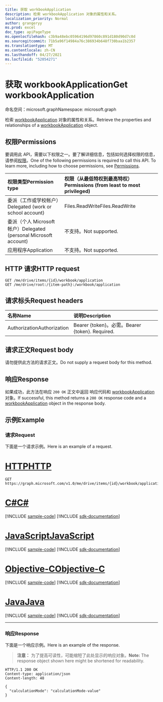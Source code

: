 ```yaml
---
title: 获取 workbookApplication
description: 检索 workbookApplication 对象的属性和关系。
localization_priority: Normal
author: grangeryy
ms.prod: excel
doc_type: apiPageType
ms.openlocfilehash: c3b9a48ebc05964196d97860c891d180d90d7c0d
ms.sourcegitcommit: 71b5a96f14984a76c386934b648f730baa1b2357
ms.translationtype: MT
ms.contentlocale: zh-CN
ms.lasthandoff: 04/27/2021
ms.locfileid: "52054271"
---
```

# <a name="get-workbookapplication"></a><span data-ttu-id="bae43-103">获取 workbookApplication</span><span class="sxs-lookup"><span data-stu-id="bae43-103">Get workbookApplication</span></span>

<span data-ttu-id="bae43-104">命名空间：microsoft.graph</span><span class="sxs-lookup"><span data-stu-id="bae43-104">Namespace: microsoft.graph</span></span>

<span data-ttu-id="bae43-105">检索 [workbookApplication](../resources/workbookapplication.md) 对象的属性和关系。</span><span class="sxs-lookup"><span data-stu-id="bae43-105">Retrieve the properties and relationships of a [workbookApplication](../resources/workbookapplication.md) object.</span></span>

## <a name="permissions"></a><span data-ttu-id="bae43-106">权限</span><span class="sxs-lookup"><span data-stu-id="bae43-106">Permissions</span></span>
<span data-ttu-id="bae43-p101">要调用此 API，需要以下权限之一。要了解详细信息，包括如何选择权限的信息，请参阅[权限](/graph/permissions-reference)。</span><span class="sxs-lookup"><span data-stu-id="bae43-p101">One of the following permissions is required to call this API. To learn more, including how to choose permissions, see [Permissions](/graph/permissions-reference).</span></span>

|<span data-ttu-id="bae43-109">权限类型</span><span class="sxs-lookup"><span data-stu-id="bae43-109">Permission type</span></span>      | <span data-ttu-id="bae43-110">权限（从最低特权到最高特权）</span><span class="sxs-lookup"><span data-stu-id="bae43-110">Permissions (from least to most privileged)</span></span>              |
|:--------------------|:---------------------------------------------------------|
|<span data-ttu-id="bae43-111">委派（工作或学校帐户）</span><span class="sxs-lookup"><span data-stu-id="bae43-111">Delegated (work or school account)</span></span> | <span data-ttu-id="bae43-112">Files.ReadWrite</span><span class="sxs-lookup"><span data-stu-id="bae43-112">Files.ReadWrite</span></span>   |
|<span data-ttu-id="bae43-113">委派（个人 Microsoft 帐户）</span><span class="sxs-lookup"><span data-stu-id="bae43-113">Delegated (personal Microsoft account)</span></span> | <span data-ttu-id="bae43-114">不支持。</span><span class="sxs-lookup"><span data-stu-id="bae43-114">Not supported.</span></span>    |
|<span data-ttu-id="bae43-115">应用程序</span><span class="sxs-lookup"><span data-stu-id="bae43-115">Application</span></span> | <span data-ttu-id="bae43-116">不支持。</span><span class="sxs-lookup"><span data-stu-id="bae43-116">Not supported.</span></span> |

## <a name="http-request"></a><span data-ttu-id="bae43-117">HTTP 请求</span><span class="sxs-lookup"><span data-stu-id="bae43-117">HTTP request</span></span>
<!-- { "blockType": "ignored" } -->
```http
GET /me/drive/items/{id}/workbook/application
GET /me/drive/root:/{item-path}:/workbook/application
```

## <a name="request-headers"></a><span data-ttu-id="bae43-118">请求标头</span><span class="sxs-lookup"><span data-stu-id="bae43-118">Request headers</span></span>
| <span data-ttu-id="bae43-119">名称</span><span class="sxs-lookup"><span data-stu-id="bae43-119">Name</span></span>      |<span data-ttu-id="bae43-120">说明</span><span class="sxs-lookup"><span data-stu-id="bae43-120">Description</span></span>|
|:----------|:----------|
| <span data-ttu-id="bae43-121">Authorization</span><span class="sxs-lookup"><span data-stu-id="bae43-121">Authorization</span></span>  | <span data-ttu-id="bae43-p102">Bearer {token}。必需。</span><span class="sxs-lookup"><span data-stu-id="bae43-p102">Bearer {token}. Required.</span></span> |

## <a name="request-body"></a><span data-ttu-id="bae43-124">请求正文</span><span class="sxs-lookup"><span data-stu-id="bae43-124">Request body</span></span>
<span data-ttu-id="bae43-125">请勿提供此方法的请求正文。</span><span class="sxs-lookup"><span data-stu-id="bae43-125">Do not supply a request body for this method.</span></span>

## <a name="response"></a><span data-ttu-id="bae43-126">响应</span><span class="sxs-lookup"><span data-stu-id="bae43-126">Response</span></span>

<span data-ttu-id="bae43-127">如果成功，此方法在响应 `200 OK` 正文中返回 响应代码和 [workbookApplication](../resources/workbookapplication.md) 对象。</span><span class="sxs-lookup"><span data-stu-id="bae43-127">If successful, this method returns a `200 OK` response code and a [workbookApplication](../resources/workbookapplication.md) object in the response body.</span></span>

## <a name="example"></a><span data-ttu-id="bae43-128">示例</span><span class="sxs-lookup"><span data-stu-id="bae43-128">Example</span></span>
### <a name="request"></a><span data-ttu-id="bae43-129">请求</span><span class="sxs-lookup"><span data-stu-id="bae43-129">Request</span></span>
<span data-ttu-id="bae43-130">下面是一个请求示例。</span><span class="sxs-lookup"><span data-stu-id="bae43-130">Here is an example of a request.</span></span>


# <a name="http"></a>[<span data-ttu-id="bae43-131">HTTP</span><span class="sxs-lookup"><span data-stu-id="bae43-131">HTTP</span></span>](#tab/http)
<!-- {
  "blockType": "request",
  "name": "get_workbookApplication"
}-->
```msgraph-interactive
GET https://graph.microsoft.com/v1.0/me/drive/items/{id}/workbook/application
```
# <a name="c"></a>[<span data-ttu-id="bae43-132">C#</span><span class="sxs-lookup"><span data-stu-id="bae43-132">C#</span></span>](#tab/csharp)
[!INCLUDE [sample-code](../includes/snippets/csharp/get-workbookapplication-csharp-snippets.md)]
[!INCLUDE [sdk-documentation](../includes/snippets/snippets-sdk-documentation-link.md)]

# <a name="javascript"></a>[<span data-ttu-id="bae43-133">JavaScript</span><span class="sxs-lookup"><span data-stu-id="bae43-133">JavaScript</span></span>](#tab/javascript)
[!INCLUDE [sample-code](../includes/snippets/javascript/get-workbookapplication-javascript-snippets.md)]
[!INCLUDE [sdk-documentation](../includes/snippets/snippets-sdk-documentation-link.md)]

# <a name="objective-c"></a>[<span data-ttu-id="bae43-134">Objective-C</span><span class="sxs-lookup"><span data-stu-id="bae43-134">Objective-C</span></span>](#tab/objc)
[!INCLUDE [sample-code](../includes/snippets/objc/get-workbookapplication-objc-snippets.md)]
[!INCLUDE [sdk-documentation](../includes/snippets/snippets-sdk-documentation-link.md)]

# <a name="java"></a>[<span data-ttu-id="bae43-135">Java</span><span class="sxs-lookup"><span data-stu-id="bae43-135">Java</span></span>](#tab/java)
[!INCLUDE [sample-code](../includes/snippets/java/get-workbookapplication-java-snippets.md)]
[!INCLUDE [sdk-documentation](../includes/snippets/snippets-sdk-documentation-link.md)]

---


### <a name="response"></a><span data-ttu-id="bae43-136">响应</span><span class="sxs-lookup"><span data-stu-id="bae43-136">Response</span></span>
<span data-ttu-id="bae43-137">下面是一个响应示例。</span><span class="sxs-lookup"><span data-stu-id="bae43-137">Here is an example of the response.</span></span> 

> <span data-ttu-id="bae43-138">**注意：** 为了提高可读性，可能缩短了此处显示的响应对象。</span><span class="sxs-lookup"><span data-stu-id="bae43-138">**Note:** The response object shown here might be shortened for readability.</span></span>
<!-- {
  "blockType": "response",
  "truncated": true,
  "@odata.type": "microsoft.graph.workbookApplication"
} -->
```http
HTTP/1.1 200 OK
Content-type: application/json
Content-length: 48

{
  "calculationMode": "calculationMode-value"
}
```

<!-- uuid: 8fcb5dbc-d5aa-4681-8e31-b001d5168d79
2015-10-25 14:57:30 UTC -->
<!--
{
  "type": "#page.annotation",
  "description": "Get workbookApplication",
  "keywords": "",
  "section": "documentation",
  "tocPath": "",
  "suppressions": [
  ]
}
-->

